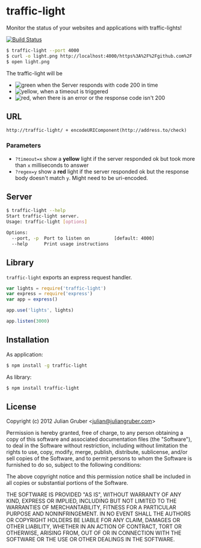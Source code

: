 # traffic-light

Monitor the status of your websites and applications with traffic-lights!

[![Build Status](https://secure.travis-ci.org/juliangruber/traffic-light.png)](http://travis-ci.org/juliangruber/traffic-light)

```bash
$ traffic-light --port 4000
$ curl -o light.png http://localhost:4000/https%3A%2F%2Fgithub.com%2F
$ open light.png
```

The traffic-light will be

* ![green](https://raw.github.com/juliangruber/traffic-light/master/images/green.png) when the Server responds with code 200 in time
* ![yellow](https://raw.github.com/juliangruber/traffic-light/master/images/yellow.png), when a timeout is triggered
* ![red](https://raw.github.com/juliangruber/traffic-light/master/images/red.png), when there is an error or the response code isn't 200

## URL

```
http://traffic-light/ + encodeURIComponent(http://address.to/check)
```

### Parameters

* `?timeout=x` show a __yellow__ light if the server responded ok but took more than `x` milliseconds to answer
* `?regex=y` show a __red__ light if the server responded ok but the response body doesn't match `y`. Might need to be uri-encoded.

## Server

```bash
$ traffic-light --help
Start traffic-light server.
Usage: traffic-light [options]

Options:
  --port, -p  Port to listen on         [default: 4000]
  --help      Print usage instructions

```

## Library

`traffic-light` exports an express request handler.

```js
var lights = require('traffic-light')
var express = require('express')
var app = express()

app.use('lights', lights)

app.listen(3000)
```

## Installation

As application:

```bash
$ npm install -g traffic-light
```

As library:

```bash
$ npm install traffic-light
```

## License

Copyright (c) 2012 Julian Gruber &lt;julian@juliangruber.com&gt;

Permission is hereby granted, free of charge, to any person obtaining a copy of this software and associated documentation files (the "Software"), to deal in the Software without restriction, including without limitation the rights to use, copy, modify, merge, publish, distribute, sublicense, and/or sell copies of the Software, and to permit persons to whom the Software is furnished to do so, subject to the following conditions:

The above copyright notice and this permission notice shall be included in all copies or substantial portions of the Software.

THE SOFTWARE IS PROVIDED "AS IS", WITHOUT WARRANTY OF ANY KIND, EXPRESS OR IMPLIED, INCLUDING BUT NOT LIMITED TO THE WARRANTIES OF MERCHANTABILITY, FITNESS FOR A PARTICULAR PURPOSE AND NONINFRINGEMENT. IN NO EVENT SHALL THE AUTHORS OR COPYRIGHT HOLDERS BE LIABLE FOR ANY CLAIM, DAMAGES OR OTHER LIABILITY, WHETHER IN AN ACTION OF CONTRACT, TORT OR OTHERWISE, ARISING FROM, OUT OF OR IN CONNECTION WITH THE SOFTWARE OR THE USE OR OTHER DEALINGS IN THE SOFTWARE.
